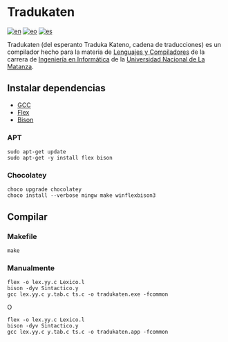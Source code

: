 # Tradukaten

[![en](https://img.shields.io/badge/lang-en-red.svg)](README.md)
[![eo](https://img.shields.io/badge/lang-eo-green.svg)](README.eo.md)
[![es](https://img.shields.io/badge/lang-es-yellow.svg)](README.es.md)

Tradukaten (del esperanto Traduka Kateno, cadena de traducciones) es un compilador hecho para la materia de [Lenguajes y Compiladores](https://polr.luvitale.net/unlam-languages-and-compilers) de la carrera de [Ingeniería en Informática](https://polr.luvitale.net/unlam-informatics-engineering) de la [Universidad Nacional de La Matanza](https://www.unlam.edu.ar).

## Instalar dependencias

* [GCC](https://gcc.gnu.org/)
* [Flex](https://github.com/westes/flex)
* [Bison](https://www.gnu.org/software/bison/)

### APT

```
sudo apt-get update
sudo apt-get -y install flex bison
```

### Chocolatey

```
choco upgrade chocolatey
choco install --verbose mingw make winflexbison3
```

## Compilar

### Makefile

```
make
```

### Manualmente

```
flex -o lex.yy.c Lexico.l
bison -dyv Sintactico.y
gcc lex.yy.c y.tab.c ts.c -o tradukaten.exe -fcommon
```

O

```
flex -o lex.yy.c Lexico.l
bison -dyv Sintactico.y
gcc lex.yy.c y.tab.c ts.c -o tradukaten.app -fcommon
```
